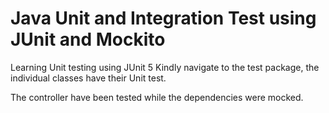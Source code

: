 # Java Unit and Integration Test using JUnit and Mockito
Learning Unit testing using JUnit 5
Kindly navigate to the test package, the individual classes have their Unit test.

The controller have been tested while the dependencies were mocked.
